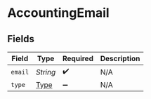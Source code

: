 # AccountingEmail


## Fields

| Field                               | Type                                | Required                            | Description                         |
| ----------------------------------- | ----------------------------------- | ----------------------------------- | ----------------------------------- |
| `email`                             | *String*                            | :heavy_check_mark:                  | N/A                                 |
| `type`                              | [Type](../../models/shared/Type.md) | :heavy_minus_sign:                  | N/A                                 |